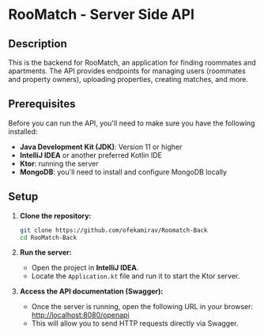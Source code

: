 # RooMatch - Server Side API

## Description

This is the backend for RooMatch, an application for finding roommates and apartments. The API provides endpoints for managing users (roommates and property owners), uploading properties, creating matches, and more.

## Prerequisites

Before you can run the API, you'll need to make sure you have the following installed:

* **Java Development Kit (JDK)**: Version 11 or higher
* **IntelliJ IDEA** or another preferred Kotlin IDE
* **Ktor**: running the server
* **MongoDB**: you'll need to install and configure MongoDB locally

## Setup

1. **Clone the repository:**
    ```bash
    git clone https://github.com/ofekamirav/Roomatch-Back
    cd RooMatch-Back
    ```

2. **Run the server:**  
    - Open the project in **IntelliJ IDEA**.  
    - Locate the `Application.kt` file and run it to start the Ktor server.  

3. **Access the API documentation (Swagger):**  
    - Once the server is running, open the following URL in your browser:  
      [http://localhost:8080/openapi](http://localhost:8080/openapi)  
    - This will allow you to send HTTP requests directly via Swagger.


